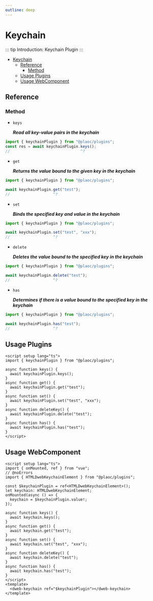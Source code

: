 ```yaml
---
outline: deep
---
```


# Keychain

<Badges name="@plaoc/plugins" />
<Platform supports="iOS,Android,MacOS,Windows" />

::: tip Introduction:
Keychain Plugin
:::

- [Keychain](#keychain)
  - [Reference](#reference)
    - [Method](#method)
  - [Usage Plugins](#usage-plugins)
  - [Usage WebComponent](#usage-webcomponent)

## Reference

### Method

- `keys`

  **_Read all key-value pairs in the keychain_**

```ts twoslash
import { keychainPlugin } from "@plaoc/plugins";
const res = await keychainPlugin.keys();
//                               ^?
```

- `get`

  **_Returns the value bound to the given key in the keychain_**

```ts twoslash
import { keychainPlugin } from "@plaoc/plugins";

await keychainPlugin.get("test");
//                   ^?
```

- `set`

  **_Binds the specified key and value in the keychain_**

```ts twoslash
import { keychainPlugin } from "@plaoc/plugins";

await keychainPlugin.set("test", "xxx");
//                   ^?
```

- `delete`

  **_Deletes the value bound to the specified key in the keychain_**

```ts twoslash
import { keychainPlugin } from "@plaoc/plugins";

await keychainPlugin.delete("test");
//                   ^?
```

- `has`

  **_Determines if there is a value bound to the specified key in the keychain_**

```ts twoslash
import { keychainPlugin } from "@plaoc/plugins";

await keychainPlugin.has("test");
//                   ^?
```

## Usage Plugins

```vue twoslash
<script setup lang="ts">
import { keychainPlugin } from "@plaoc/plugins";

async function keys() {
  await keychainPlugin.keys();
}
async function get() {
  await keychainPlugin.get("test");
}
async function set() {
  await keychainPlugin.set("test", "xxx");
}
async function deleteKey() {
  await keychainPlugin.delete("test");
}
async function has() {
  await keychainPlugin.has("test");
}
</script>
```

## Usage WebComponent

```vue twoslash
<script setup lang="ts">
import { onMounted, ref } from "vue";
// @noErrors
import { HTMLDwebKeychainElement } from "@plaoc/plugins";

const $keychainPlugin = ref<HTMLDwebKeychainElement>();
let keychain: HTMLDwebKeychainElement;
onMounted(async () => {
  keychain = $keychainPlugin.value!;
});

async function keys() {
  await keychain.keys();
}
async function get() {
  await keychain.get("test");
}
async function set() {
  await keychain.set("test", "xxx");
}
async function deleteKey() {
  await keychain.delete("test");
}
async function has() {
  await keychain.has("test");
}
</script>
<template>
  <dweb-keychain ref="$keychainPlugin"></dweb-keychain>
</template>
```
